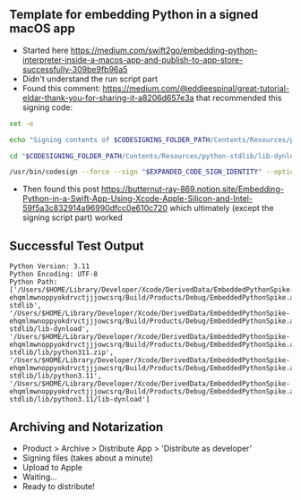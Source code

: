 ## Template for embedding Python in a signed macOS app
- Started here https://medium.com/swift2go/embedding-python-interpreter-inside-a-macos-app-and-publish-to-app-store-successfully-309be9fb96a5
- Didn't understand the run script part
- Found this comment: https://medium.com/@eddieespinal/great-tutorial-eldar-thank-you-for-sharing-it-a8206d657e3a that recommended this signing code:

```bash
set -e

echo "Signing contents of $CODESIGNING_FOLDER_PATH/Contents/Resources/python-stdlib/lib-dynload as $EXPANDED_CODE_SIGN_IDENTITY_NAME ($EXPANDED_CODE_SIGN_IDENTITY)"

cd "$CODESIGNING_FOLDER_PATH/Contents/Resources/python-stdlib/lib-dynload"

/usr/bin/codesign --force --sign "$EXPANDED_CODE_SIGN_IDENTITY" --options runtime --timestamp=none --preserve-metadata=identifier,entitlements,flags --generate-entitlement-der *.so
```

- Then found this post https://butternut-ray-869.notion.site/Embedding-Python-in-a-Swift-App-Using-Xcode-Apple-Silicon-and-Intel-59f5a3c832914a96990dfcc0e610c720 which ultimately (except the signing script part) worked 

## Successful Test Output
```log
Python Version: 3.11
Python Encoding: UTF-8
Python Path: ['/Users/$HOME/Library/Developer/Xcode/DerivedData/EmbeddedPythonSpike-ehqmlmwnoppyokdrvctjjjowcsrq/Build/Products/Debug/EmbeddedPythonSpike.app/Contents/Resources/python-stdlib', '/Users/$HOME/Library/Developer/Xcode/DerivedData/EmbeddedPythonSpike-ehqmlmwnoppyokdrvctjjjowcsrq/Build/Products/Debug/EmbeddedPythonSpike.app/Contents/Resources/python-stdlib/lib-dynload', '/Users/$HOME/Library/Developer/Xcode/DerivedData/EmbeddedPythonSpike-ehqmlmwnoppyokdrvctjjjowcsrq/Build/Products/Debug/EmbeddedPythonSpike.app/Contents/Resources/python-stdlib/lib/python311.zip', '/Users/$HOME/Library/Developer/Xcode/DerivedData/EmbeddedPythonSpike-ehqmlmwnoppyokdrvctjjjowcsrq/Build/Products/Debug/EmbeddedPythonSpike.app/Contents/Resources/python-stdlib/lib/python3.11', '/Users/$HOME/Library/Developer/Xcode/DerivedData/EmbeddedPythonSpike-ehqmlmwnoppyokdrvctjjjowcsrq/Build/Products/Debug/EmbeddedPythonSpike.app/Contents/Resources/python-stdlib/lib/python3.11/lib-dynload']
```

## Archiving and Notarization

- Product > Archive > Distribute App > 'Distribute as developer'
- Signing files (takes about a minute)
- Upload to Apple
- Waiting...
- Ready to distribute!
